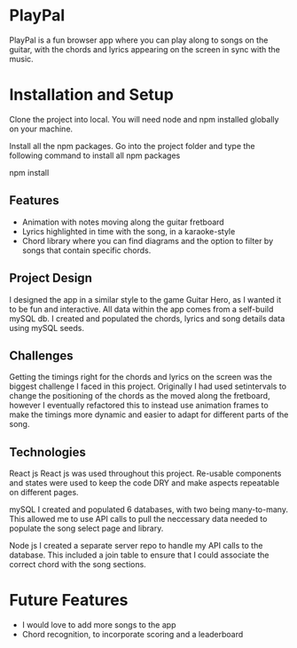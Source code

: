 # PlayPal

PlayPal is a fun browser app where you can play along to songs on the guitar, with the chords and lyrics appearing on the screen in sync with the music.

# Installation and Setup

Clone the project into local. You will need node and npm installed globally on your machine.

Install all the npm packages. Go into the project folder and type the following command to install all npm packages

npm install

## Features

- Animation with notes moving along the guitar fretboard
- Lyrics highlighted in time with the song, in a karaoke-style
- Chord library where you can find diagrams and the option to filter by songs that contain specific chords.

## Project Design

I designed the app in a similar style to the game Guitar Hero, as I wanted it to be fun and interactive.
All data within the app comes from a self-build mySQL db. I created and populated the chords, lyrics and song details data using mySQL seeds.

## Challenges

Getting the timings right for the chords and lyrics on the screen was the biggest challenge I faced in this project. Originally I had used setintervals to change the positioning of the chords as the moved along the fretboard, however I eventually refactored this to instead use animation frames to make the timings more dynamic and easier to adapt for different parts of the song.

## Technologies

React js
React js was used throughout this project. Re-usable components and states were used to keep the code DRY and make aspects repeatable on different pages.

mySQL
I created and populated 6 databases, with two being many-to-many. This allowed me to use API calls to pull the neccessary data needed to populate the song select page and library.

Node js
I created a separate server repo to handle my API calls to the database. This included a join table to ensure that I could associate the correct chord with the song sections.

# Future Features

- I would love to add more songs to the app
- Chord recognition, to incorporate scoring and a leaderboard
